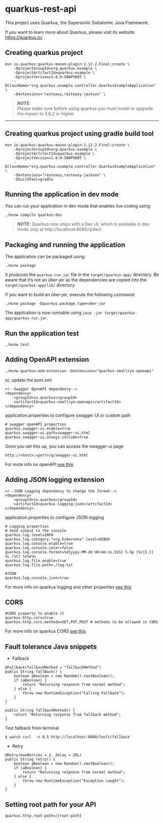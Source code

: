 # quarkus-rest-api

This project uses Quarkus, the Supersonic Subatomic Java Framework.

If you want to learn more about Quarkus, please visit its website: https://quarkus.io/ .

## Creating quarkus project
```
mvn io.quarkus:quarkus-maven-plugin:1.12.2.Final:create \
    -DprojectGroupId=org.quarkus.example \
    -DprojectArtifactId=quarkus-example \
    -DprojectVersion=1.0.0-SNAPSHOT \
    -DclassName="org.quarkus.example.controller.QuarkusExampleApplication" \
    -Dextensions="resteasy,resteasy-jackson" \
```

> **_NOTE_**:   
Please make sure before using quarkus you must install or upgrade the maven to 3.6.2 or higher.
---

## Creating quarkus project using gradle build tool
```
mvn io.quarkus:quarkus-maven-plugin:1.12.2.Final:create \
    -DprojectGroupId=org.quarkus.example \
    -DprojectArtifactId=quarkus-example \
    -DprojectVersion=1.0.0-SNAPSHOT \
    -DclassName="org.quarkus.example.controller.QuarkusExampleApplication" \
    -Dextensions="resteasy,resteasy-jackson" \
    -DbuildTool=gradle
```

## Running the application in dev mode

You can run your application in dev mode that enables live coding using:
```shell script
./mvnw compile quarkus:dev
```

> **_NOTE:_**  Quarkus now ships with a Dev UI, which is available in dev mode only at http://localhost:8080/q/dev/.

## Packaging and running the application

The application can be packaged using:
```shell script
./mvnw package
```
It produces the `quarkus-run.jar` file in the `target/quarkus-app/` directory.
Be aware that it’s not an _über-jar_ as the dependencies are copied into the `target/quarkus-app/lib/` directory.

If you want to build an _über-jar_, execute the following command:
```shell script
./mvnw package -Dquarkus.package.type=uber-jar
```

The application is now runnable using `java -jar target/quarkus-app/quarkus-run.jar`.

## Run the application test
```
./mvnw test
```

## Adding OpenAPI extension
```
./mvnw quarkus:add-extension -Dextensions="quarkus-smallrye-openapi"
```
or, update the pom.xml
```
<!--Swagger OpenAPI dependency-->
<dependency>
    <groupId>io.quarkus</groupId>
    <artifactId>quarkus-smallrye-openapi</artifactId>
</dependency>
```

application.properties to configure swagger UI or custom path
```
# swagger openAPI properties
quarkus.swagger-ui.enable=true
quarkus.swagger-ui.path=swagger-ui.html
quarkus.swagger-ui.always-include=true
```
Once you set this up, you can access the swagger-ui page
```
http://<host>:<port>/q/swagger-ui.html
```
For mote info on openAPI [see this](https://quarkus.io/guides/openapi-swaggerui)

## Adding JSON logging extension
```
<!--JSON Logging dependency to change the format-->
<dependency>
    <groupId>io.quarkus</groupId>
    <artifactId>quarkus-logging-json</artifactId>
</dependency>
```

application.properties to configure JSON logging
```
# Logging properties
# Send output to the console
quarkus.log.level=INFO
quarkus.log.category."org.hibernate".level=DEBUG
quarkus.log.console.enable=true
quarkus.log.console.color=false
quarkus.log.console.format=%d{yyyy-MM-dd HH:mm:ss,SSS} %-5p [%c{3.}] %L (%t) %s%e%n
quarkus.log.file.enable=true
quarkus.log.file.path=./log.txt

#JSON
quarkus.log.console.json=true
```

For more info on quarkus logging and other properties [see this](https://quarkus.io/guides/logging)

## CORS 
```
#CORS property to enable it
quarkus.http.cors=true
quarkus.http.cors.methods=GET,PUT,POST # methods to be allowed in CORS
```
For more info on quarkus CORS [see this](https://quarkus.io/guides/logging)

## Fault tolerance Java snippets
* Fallback
```
@Fallback(fallbackMethod = "fallbackMethod")
public String fallBack() {
    boolean aBoolean = new Random().nextBoolean();
    if (aBoolean) {
        return "Returning response from normal method";
    } else {
        throw new RuntimeException("Calling Fallback");
    }
}

public String fallbackMethod() {
    return "Returning response from fallback method";
}
```
Test fallback from terminal
```
$ watch curl  -n 0.5 http://localhost:8080/fault/fallback
```

* Retry
```
@Retry(maxRetries = 2, delay = 20L)
public String retry() {
    boolean aBoolean = new Random().nextBoolean();
    if (aBoolean) {
        return "Returning response from normal method";
    } else {
        throw new RuntimeException("Exception caught");
    }
}
```


## Setting root path for your API
```
quarkus.http.root-path=/{root-path}
```
